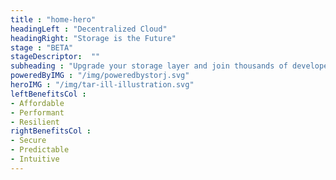 ```yaml
---
title : "home-hero"
headingLeft : "Decentralized Cloud"
headingRight: "Storage is the Future"
stage : "BETA"
stageDescriptor:  ""
subheading : "Upgrade your storage layer and join thousands of developers already making the switch."
poweredByIMG : "/img/poweredbystorj.svg"
heroIMG : "/img/tar-ill-illustration.svg"
leftBenefitsCol :
- Affordable
- Performant
- Resilient
rightBenefitsCol :
- Secure
- Predictable
- Intuitive
---
```

